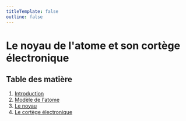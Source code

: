 ```yaml
---
titleTemplate: false
outline: false
---
```


# Le noyau de l'atome et son cortège électronique

## Table des matière

1. [Introduction](introduction.md)
2. [Modèle de l'atome](modele.md)
3. [Le noyau](noyau.md)
4. [Le cortège électronique](cortege.md)
